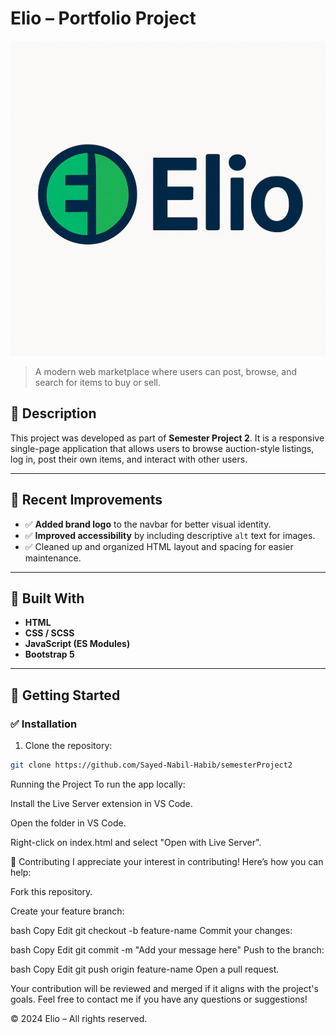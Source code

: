 # Elio – Portfolio Project

![Elio Logo](./images/logo.png)

> A modern web marketplace where users can post, browse, and search for items to buy or sell.

## 📖 Description

This project was developed as part of **Semester Project 2**. It is a responsive single-page application that allows users to browse auction-style listings, log in, post their own items, and interact with other users.

---

## 🔄 Recent Improvements

- ✅ **Added brand logo** to the navbar for better visual identity.
- ✅ **Improved accessibility** by including descriptive `alt` text for images.
- ✅ Cleaned up and organized HTML layout and spacing for easier maintenance.

---

## 🚀 Built With

- **HTML**
- **CSS / SCSS**
- **JavaScript (ES Modules)**
- **Bootstrap 5**

---

## 🔧 Getting Started

### ✅ Installation

1. Clone the repository:

```bash
git clone https://github.com/Sayed-Nabil-Habib/semesterProject2
```

Running the Project
To run the app locally:

Install the Live Server extension in VS Code.

Open the folder in VS Code.

Right-click on index.html and select "Open with Live Server".

🤝 Contributing
I appreciate your interest in contributing! Here’s how you can help:

Fork this repository.

Create your feature branch:

bash
Copy
Edit
git checkout -b feature-name
Commit your changes:

bash
Copy
Edit
git commit -m "Add your message here"
Push to the branch:

bash
Copy
Edit
git push origin feature-name
Open a pull request.

Your contribution will be reviewed and merged if it aligns with the project's goals.
Feel free to contact me if you have any questions or suggestions!

© 2024 Elio – All rights reserved.
